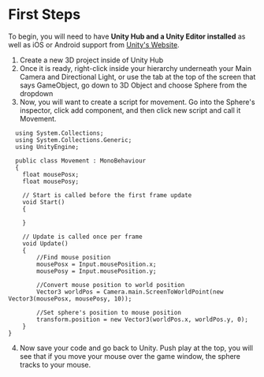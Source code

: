 # First Steps
To begin, you will need to have **Unity Hub and a Unity Editor installed** as well as iOS or Android support from [Unity's Website](https://unity3d.com/get-unity/download).<br>
1. Create a new 3D project inside of Unity Hub
2. Once it is ready, right-click inside your hierarchy underneath your Main Camera and Directional Light, or use the tab at the top of the screen that says GameObject, go down to 3D Object and choose Sphere from the dropdown
3. Now, you will want to create a script for movement. Go into the Sphere's inspector, click add component, and then click new script and call it Movement.<br> 
```
  using System.Collections;
  using System.Collections.Generic;
  using UnityEngine;

  public class Movement : MonoBehaviour
  {
    float mousePosx;
    float mousePosy;
    
    // Start is called before the first frame update
    void Start()
    {
        
    }

    // Update is called once per frame
    void Update()
    {
        //Find mouse position
        mousePosx = Input.mousePosition.x;
        mousePosy = Input.mousePosition.y;

        //Convert mouse position to world position
        Vector3 worldPos = Camera.main.ScreenToWorldPoint(new Vector3(mousePosx, mousePosy, 10));

        //Set sphere's position to mouse position
        transform.position = new Vector3(worldPos.x, worldPos.y, 0);
    }
}
```
4. Now save your code and go back to Unity. Push play at the top, you will see that if you move your mouse over the game window, the sphere tracks to your mouse.
